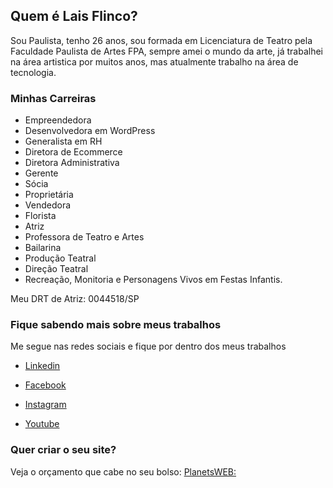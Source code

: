 ## Quem é Lais Flinco?

Sou Paulista, tenho 26 anos, sou formada em Licenciatura de Teatro pela Faculdade Paulista de Artes FPA, sempre amei o mundo da arte, já trabalhei na área artistica por muitos anos, mas atualmente trabalho na área de tecnologia. 

### Minhas Carreiras

- Empreendedora
- Desenvolvedora em WordPress
- Generalista em RH
- Diretora de Ecommerce
- Diretora Administrativa
- Gerente
- Sócia
- Proprietária
- Vendedora
- Florista
- Atriz
- Professora de Teatro e Artes
- Bailarina
- Produção Teatral
- Direção Teatral
- Recreação, Monitoria e Personagens Vivos em Festas Infantis.

Meu DRT de Atriz: 0044518/SP

### Fique sabendo mais sobre meus trabalhos

Me segue nas redes sociais e fique por dentro dos meus trabalhos

- [Linkedin](https://www.linkedin.com/in/lais-flinco-5b9509138/) 

- [Facebook]( https://www.facebook.com/laisflinco)

- [Instagram]( https://www.instagram.com/laisflinco/)

- [Youtube]( https://www.youtube.com/channel/UC467zdcYUmxGK5Elbgy8c7g?view_as=subscriber&pbjreload=101)

### Quer criar o seu site?

Veja o orçamento que cabe no seu bolso:
[PlanetsWEB:](http://planetsweb.com.br/)

